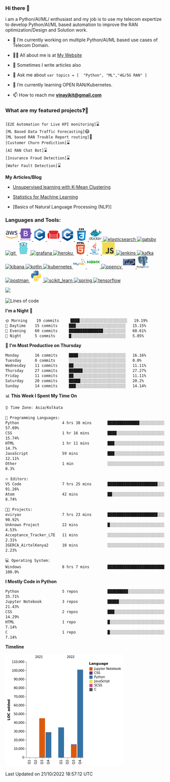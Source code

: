 ### Hi there 👋

i am a Python/AI/ML/ enthusiast and my job is to use my telecom expertize to develop Python/AI/ML based automation to improve the RAN optimization/Design and Solution work.
 
- 🔭 I’m currently working on multiple Python/AI/ML based use cases of Telecom Domain.

- 👨‍💻 All about me is at [My Website](https://vinayky1507.github.io/)

- 📝 Sometimes I write articles also

- 💬 Ask me about ``` var topics = [  "Python", "ML","4G/5G RAN" ] ```

- 🌱 I’m currently learning OPEN RAN/Kubernetes.

- 📫 How to reach me **vinayjkit@gmail.com**

### What are my featured projects:question::rocket:
<code>[E2E Automation for Live KPI monitoring]</code>:hourglass:     
<code>[ML Based Data Traffic Forecasting]</code>:mask:  
<code>[ML based RAN Trouble Report routing]</code>:robot:   
<code>[Customer Churn Prediction]</code>:hourglass:    
<code>[AI RAN Chat Bot]</code>:hourglass:    
<code>[Insurance Fraud Detection]</code>:hourglass:   
<code>[Wafer Fault Detection]</code>:hourglass:   

**My Articles/Blog**
- [Unsupervised learning with K-Mean Clustering](https://medium.com/@vinayjkit/k-mean-clustering-51c9912402d8)

- [Statistics for Machine Learning](https://medium.com/@vinayjkit/statistics-for-machine-learning-ffecc0f8ed48)

- [Basics of Natural Language Processing (NLP)]

<h3 align="left">Languages and Tools:</h3>
<p align="left"> <a href="https://aws.amazon.com" target="_blank" rel="noreferrer"> <img src="https://raw.githubusercontent.com/devicons/devicon/master/icons/amazonwebservices/amazonwebservices-original-wordmark.svg" alt="aws" width="40" height="40"/> </a> <a href="https://getbootstrap.com" target="_blank" rel="noreferrer"> <img src="https://raw.githubusercontent.com/devicons/devicon/master/icons/bootstrap/bootstrap-plain-wordmark.svg" alt="bootstrap" width="40" height="40"/> </a> <a href="https://www.cprogramming.com/" target="_blank" rel="noreferrer"> <img src="https://raw.githubusercontent.com/devicons/devicon/master/icons/c/c-original.svg" alt="c" width="40" height="40"/> </a> <a href="https://couchdb.apache.org/" target="_blank" rel="noreferrer"> <img src="https://raw.githubusercontent.com/devicons/devicon/0d6c64dbbf311879f7d563bfc3ccf559f9ed111c/icons/couchdb/couchdb-original.svg" alt="couchdb" width="40" height="40"/> </a> <a href="https://www.w3schools.com/cpp/" target="_blank" rel="noreferrer"> <img src="https://raw.githubusercontent.com/devicons/devicon/master/icons/cplusplus/cplusplus-original.svg" alt="cplusplus" width="40" height="40"/> </a> <a href="https://www.w3schools.com/css/" target="_blank" rel="noreferrer"> <img src="https://raw.githubusercontent.com/devicons/devicon/master/icons/css3/css3-original-wordmark.svg" alt="css3" width="40" height="40"/> </a> <a href="https://www.docker.com/" target="_blank" rel="noreferrer"> <img src="https://raw.githubusercontent.com/devicons/devicon/master/icons/docker/docker-original-wordmark.svg" alt="docker" width="40" height="40"/> </a> <a href="https://www.elastic.co" target="_blank" rel="noreferrer"> <img src="https://www.vectorlogo.zone/logos/elastic/elastic-icon.svg" alt="elasticsearch" width="40" height="40"/> </a> <a href="https://www.gatsbyjs.com/" target="_blank" rel="noreferrer"> <img src="https://www.vectorlogo.zone/logos/gatsbyjs/gatsbyjs-icon.svg" alt="gatsby" width="40" height="40"/> </a> <a href="https://git-scm.com/" target="_blank" rel="noreferrer"> <img src="https://www.vectorlogo.zone/logos/git-scm/git-scm-icon.svg" alt="git" width="40" height="40"/> </a> <a href="https://golang.org" target="_blank" rel="noreferrer"> <img src="https://raw.githubusercontent.com/devicons/devicon/master/icons/go/go-original.svg" alt="go" width="40" height="40"/> </a> <a href="https://grafana.com" target="_blank" rel="noreferrer"> <img src="https://www.vectorlogo.zone/logos/grafana/grafana-icon.svg" alt="grafana" width="40" height="40"/> </a> <a href="https://heroku.com" target="_blank" rel="noreferrer"> <img src="https://www.vectorlogo.zone/logos/heroku/heroku-icon.svg" alt="heroku" width="40" height="40"/> </a> <a href="https://www.w3.org/html/" target="_blank" rel="noreferrer"> <img src="https://raw.githubusercontent.com/devicons/devicon/master/icons/html5/html5-original-wordmark.svg" alt="html5" width="40" height="40"/> </a> <a href="https://www.java.com" target="_blank" rel="noreferrer"> <img src="https://raw.githubusercontent.com/devicons/devicon/master/icons/java/java-original.svg" alt="java" width="40" height="40"/> </a> <a href="https://developer.mozilla.org/en-US/docs/Web/JavaScript" target="_blank" rel="noreferrer"> <img src="https://raw.githubusercontent.com/devicons/devicon/master/icons/javascript/javascript-original.svg" alt="javascript" width="40" height="40"/> </a> <a href="https://www.jenkins.io" target="_blank" rel="noreferrer"> <img src="https://www.vectorlogo.zone/logos/jenkins/jenkins-icon.svg" alt="jenkins" width="40" height="40"/> </a> <a href="https://kafka.apache.org/" target="_blank" rel="noreferrer"> <img src="https://www.vectorlogo.zone/logos/apache_kafka/apache_kafka-icon.svg" alt="kafka" width="40" height="40"/> </a> <a href="https://www.elastic.co/kibana" target="_blank" rel="noreferrer"> <img src="https://www.vectorlogo.zone/logos/elasticco_kibana/elasticco_kibana-icon.svg" alt="kibana" width="40" height="40"/> </a> <a href="https://kotlinlang.org" target="_blank" rel="noreferrer"> <img src="https://www.vectorlogo.zone/logos/kotlinlang/kotlinlang-icon.svg" alt="kotlin" width="40" height="40"/> </a> <a href="https://kubernetes.io" target="_blank" rel="noreferrer"> <img src="https://www.vectorlogo.zone/logos/kubernetes/kubernetes-icon.svg" alt="kubernetes" width="40" height="40"/> </a> <a href="https://www.mysql.com/" target="_blank" rel="noreferrer"> <img src="https://raw.githubusercontent.com/devicons/devicon/master/icons/mysql/mysql-original-wordmark.svg" alt="mysql" width="40" height="40"/> </a> <a href="https://www.nginx.com" target="_blank" rel="noreferrer"> <img src="https://raw.githubusercontent.com/devicons/devicon/master/icons/nginx/nginx-original.svg" alt="nginx" width="40" height="40"/> </a> <a href="https://opencv.org/" target="_blank" rel="noreferrer"> <img src="https://www.vectorlogo.zone/logos/opencv/opencv-icon.svg" alt="opencv" width="40" height="40"/> </a> <a href="https://www.php.net" target="_blank" rel="noreferrer"> <img src="https://raw.githubusercontent.com/devicons/devicon/master/icons/php/php-original.svg" alt="php" width="40" height="40"/> </a> <a href="https://www.postgresql.org" target="_blank" rel="noreferrer"> <img src="https://raw.githubusercontent.com/devicons/devicon/master/icons/postgresql/postgresql-original-wordmark.svg" alt="postgresql" width="40" height="40"/> </a> <a href="https://postman.com" target="_blank" rel="noreferrer"> <img src="https://www.vectorlogo.zone/logos/getpostman/getpostman-icon.svg" alt="postman" width="40" height="40"/> </a> <a href="https://www.python.org" target="_blank" rel="noreferrer"> <img src="https://raw.githubusercontent.com/devicons/devicon/master/icons/python/python-original.svg" alt="python" width="40" height="40"/> </a> <a href="https://scikit-learn.org/" target="_blank" rel="noreferrer"> <img src="https://upload.wikimedia.org/wikipedia/commons/0/05/Scikit_learn_logo_small.svg" alt="scikit_learn" width="40" height="40"/> </a> <a href="https://spring.io/" target="_blank" rel="noreferrer"> <img src="https://www.vectorlogo.zone/logos/springio/springio-icon.svg" alt="spring" width="40" height="40"/> </a> <a href="https://www.tensorflow.org" target="_blank" rel="noreferrer"> <img src="https://www.vectorlogo.zone/logos/tensorflow/tensorflow-icon.svg" alt="tensorflow" width="40" height="40"/> </a> </p>


![](https://img.shields.io/badge/Code%20Time-1%2C937%20hrs%203%20mins-blue)
<!--START_SECTION:waka-->
![Lines of code](https://img.shields.io/badge/From%20Hello%20World%20I%27ve%20Written-226%20Thousand%20lines%20of%20code-blue)

**I'm a Night 🦉** 

```text
🌞 Morning    19 commits     ████░░░░░░░░░░░░░░░░░░░░░   19.19% 
🌆 Daytime    15 commits     ███░░░░░░░░░░░░░░░░░░░░░░   15.15% 
🌃 Evening    60 commits     ███████████████░░░░░░░░░░   60.61% 
🌙 Night      5 commits      █░░░░░░░░░░░░░░░░░░░░░░░░   5.05%

```
📅 **I'm Most Productive on Thursday** 

```text
Monday       16 commits     ████░░░░░░░░░░░░░░░░░░░░░   16.16% 
Tuesday      0 commits      ░░░░░░░░░░░░░░░░░░░░░░░░░   0.0% 
Wednesday    11 commits     ██░░░░░░░░░░░░░░░░░░░░░░░   11.11% 
Thursday     27 commits     ██████░░░░░░░░░░░░░░░░░░░   27.27% 
Friday       11 commits     ██░░░░░░░░░░░░░░░░░░░░░░░   11.11% 
Saturday     20 commits     █████░░░░░░░░░░░░░░░░░░░░   20.2% 
Sunday       14 commits     ███░░░░░░░░░░░░░░░░░░░░░░   14.14%

```


📊 **This Week I Spent My Time On** 

```text
⌚︎ Time Zone: Asia/Kolkata

💬 Programming Languages: 
Python                   4 hrs 38 mins       ██████████████░░░░░░░░░░░   57.09% 
CSS                      1 hr 16 mins        ████░░░░░░░░░░░░░░░░░░░░░   15.74% 
HTML                     1 hr 11 mins        ███░░░░░░░░░░░░░░░░░░░░░░   14.7% 
JavaScript               59 mins             ███░░░░░░░░░░░░░░░░░░░░░░   12.11% 
Other                    1 min               ░░░░░░░░░░░░░░░░░░░░░░░░░   0.3%

🔥 Editors: 
VS Code                  7 hrs 25 mins       ██████████████████████░░░   91.26% 
Atom                     42 mins             ██░░░░░░░░░░░░░░░░░░░░░░░   8.74%

🐱‍💻 Projects: 
eviryav                  7 hrs 23 mins       ██████████████████████░░░   90.92% 
Unknown Project          22 mins             █░░░░░░░░░░░░░░░░░░░░░░░░   4.53% 
Acceptance_Tracker_LTE   11 mins             ░░░░░░░░░░░░░░░░░░░░░░░░░   2.31% 
2GERCA_AirtelKenya2      10 mins             ░░░░░░░░░░░░░░░░░░░░░░░░░   2.23%

💻 Operating System: 
Windows                  8 hrs 7 mins        █████████████████████████   100.0%

```

**I Mostly Code in Python** 

```text
Python                   5 repos             █████████░░░░░░░░░░░░░░░░   35.71% 
Jupyter Notebook         3 repos             █████░░░░░░░░░░░░░░░░░░░░   21.43% 
CSS                      2 repos             ███░░░░░░░░░░░░░░░░░░░░░░   14.29% 
HTML                     1 repo              █░░░░░░░░░░░░░░░░░░░░░░░░   7.14% 
C                        1 repo              █░░░░░░░░░░░░░░░░░░░░░░░░   7.14%

```


**Timeline**

![Chart not found](https://raw.githubusercontent.com/vinayky1507/vinayky1507/main/charts/bar_graph.png) 


 Last Updated on 21/10/2022 18:57:12 UTC
<!--END_SECTION:waka-->

<!--
**vinayky1507/vinayky1507** is a ✨ _special_ ✨ repository because its `README.md` (this file) appears on your GitHub profile.

Here are some ideas to get you started:

- 🔭 I’m currently working on ...
- 🌱 I’m currently learning ...
- 👯 I’m looking to collaborate on ...
- 🤔 I’m looking for help with ...
- 💬 Ask me about ...
- 📫 How to reach me: ...
- 😄 Pronouns: ...
- ⚡ Fun fact: ...
-->
